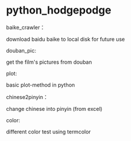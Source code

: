 python_hodgepodge
=================

baike_crawler：

download baidu baike to local disk for future use

douban_pic:

get the film's pictures from douban

plot:

basic plot-method in python

chinese2pinyin：

change chinese into pinyin (from excel)

color:

different color test using termcolor